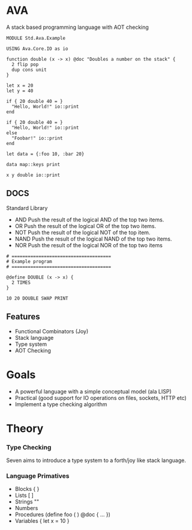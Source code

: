 # AVA

A stack based programming language with AOT checking

```factor
MODULE Std.Ava.Example

USING Ava.Core.IO as io

function double (x -> x) @doc "Doubles a number on the stack" {
  2 flip pop
  dup cons unit
}

let x = 20
let y = 40

if { 20 double 40 = }
  "Hello, World!" io::print
end

if { 20 double 40 = }
  "Hello, World!" io::print
else
  "Foobar!" io::print
end

let data = {:foo 10, :bar 20}

data map::keys print

x y double io::print
```

## DOCS

Standard Library

* AND Push the result of the logical AND of the top two items.
* OR Push the result of the logical OR of the top two items.
* NOT Push the result of the logical NOT of the top item.
* NAND Push the result of the logical NAND of the top two items.
* NOR Push the result of the logical NOR of the top two items

```forth
# =====================================
# Example program
# =====================================

@define DOUBLE (x -> x) {
  2 TIMES
}

10 20 DOUBLE SWAP PRINT
```

## Features

* Functional Combinators (Joy)
* Stack language
* Type system
* AOT Checking

# Goals

* A powerful language with a simple conceptual model (ala LISP)
* Practical (good support for IO operations on files, sockets, HTTP etc)
* Implement a type checking algorithm

# Theory

### Type Checking

Seven aims to introduce a type system to a forth/joy like stack language.

### Language Primatives

* Blocks { }
* Lists [ ]
* Strings ""
* Numbers
* Procedures (define foo ( ) @doc { ... })
* Variables { let x = 10 }
